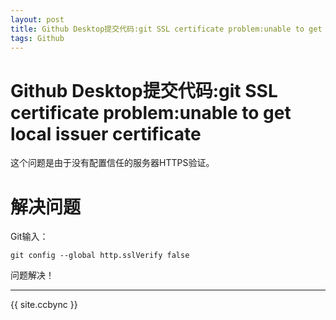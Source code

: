 ```yaml
---
layout: post
title: Github Desktop提交代码:git SSL certificate problem:unable to get local issuer certificate
tags: Github
---
```


# Github Desktop提交代码:git SSL certificate problem:unable to get local issuer certificate

这个问题是由于没有配置信任的服务器HTTPS验证。

# 解决问题

Git输入：

```
git config --global http.sslVerify false
```

问题解决！

--------------------

{{ site.ccbync }}
